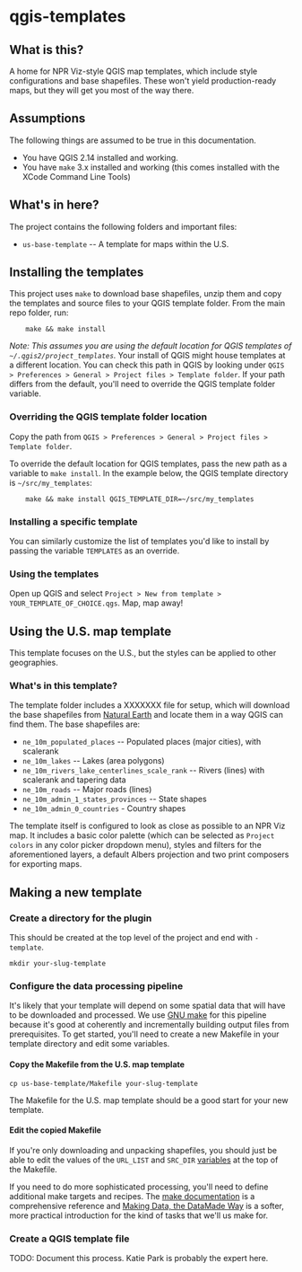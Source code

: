 # qgis-templates

## What is this?

A home for NPR Viz-style QGIS map templates, which include style configurations and base shapefiles. These won't yield production-ready maps, but they will get you most of the way there.

## Assumptions

The following things are assumed to be true in this documentation.

- You have QGIS 2.14 installed and working.
- You have `make` 3.x installed and working (this comes installed with the XCode Command Line Tools)

## What's in here?

The project contains the following folders and important files:

- `us-base-template` -- A template for maps within the U.S.

## Installing the templates

This project uses `make` to download base shapefiles, unzip them and copy the templates and source files to your QGIS template folder. From the main repo folder, run:

		make && make install

*Note: This assumes you are using the default location for QGIS templates of `~/.qgis2/project_templates`.* Your install of QGIS might house templates at a different location. You can check this path in QGIS by looking under `QGIS > Preferences > General > Project files > Template folder`. If your path differs from the default, you'll need to override the QGIS template folder variable.

### Overriding the QGIS template folder location

Copy the path from `QGIS > Preferences > General > Project files > Template folder`.

To override the default location for QGIS templates, pass the new path as a variable to `make install`. In the example below, the QGIS template directory is `~/src/my_templates`:

		make && make install QGIS_TEMPLATE_DIR=~/src/my_templates
		
### Installing a specific template

You can similarly customize the list of templates you'd like to install by passing the variable `TEMPLATES` as an override. 
		

### Using the templates

Open up QGIS and select `Project > New from template > YOUR_TEMPLATE_OF_CHOICE.qgs`. Map, map away!


## Using the U.S. map template

This template focuses on the U.S., but the styles can be applied to other geographies.

### What's in this template?

The template folder includes a XXXXXXX file for setup, which will download the base shapefiles from [Natural Earth](http://www.naturalearthdata.com/downloads/) and locate them in a way QGIS can find them. The base shapefiles are:

- `ne_10m_populated_places` -- Populated places (major cities), with scalerank
- `ne_10m_lakes` -- Lakes (area polygons)
- `ne_10m_rivers_lake_centerlines_scale_rank` -- Rivers (lines) with scalerank and tapering data
- `ne_10m_roads` -- Major roads (lines)
- `ne_10m_admin_1_states_provinces` -- State shapes
- `ne_10m_admin_0_countries` - Country shapes

The template itself is configured to look as close as possible to an NPR Viz map. It includes a basic color palette (which can be selected as `Project colors` in any color picker dropdown menu), styles and filters for the aforementioned layers, a default Albers projection and two print composers for exporting maps.

## Making a new template

### Create a directory for the plugin

This should be created at the top level of the project and end with `-template`.

```
mkdir your-slug-template
```

### Configure the data processing pipeline

It's likely that your template will depend on some spatial data that will have to be downloaded and processed.  We use [GNU make](https://www.gnu.org/software/make/) for this pipeline because it's good at coherently and incrementally building output files from prerequisites.  To get started, you'll need to create a new Makefile in your template directory and edit some variables.

#### Copy the Makefile from the U.S. map template

```
cp us-base-template/Makefile your-slug-template
```

The Makefile for the U.S. map template should be a good start for your new template.

#### Edit the copied Makefile

If you're only downloading and unpacking shapefiles, you should just be able to edit the values of the `URL_LIST` and `SRC_DIR` [variables](https://www.gnu.org/software/make/manual/html_node/Using-Variables.html#Using-Variables) at the top of the Makefile.

If you need to do more sophisticated processing, you'll need to define additional make targets and recipes.  The [make documentation](https://www.gnu.org/software/make/manual/html_node/) is a comprehensive reference and [Making Data, the DataMade Way](https://github.com/datamade/data-making-guidelines) is a softer, more practical introduction for the kind of tasks that we'll us make for.

### Create a QGIS template file

TODO: Document this process. Katie Park is probably the expert here.
